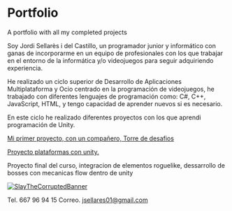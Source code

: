 # Portfolio
A portfolio with all my completed projects

Soy Jordi Sellarès i del Castillo, un programador junior y informático con ganas de incorporarme en un equipo de profesionales con los que trabajar en el entorno de la informática y/o videojuegos para seguir adquiriendo experiencia.

He realizado un ciclo superior de Desarrollo de Aplicaciones Multiplataforma y Ocio centrado en la programación de videojuegos, he trabajado con diferentes lenguajes de programación como: C#, C++, JavaScript, HTML, y tengo capacidad de aprender nuevos si es necesario.

En este ciclo he realizado diferentes proyectos con los que aprendi programación de Unity.

[Mi primer proyecto, con un compañero, Torre de desafios](https://drive.google.com/file/d/1wiRNdZfgetoRrpQHFs_arkirY8-vLujm/view?usp=drive_link)

[Proyecto plataformas con unity.](https://drive.google.com/file/d/1bnfME8W120nxHo1SxYzcIU6zgQTkQrlQ/view?usp=drive_link)

Proyecto final del curso, integracion de elementos roguelike, dessarrollo de bosses con mecanicas flow dentro de unity

[![SlayTheCorruptedBanner](https://github.com/TiredProgrammer70/Portfolio/assets/109514725/39036217-cdae-4a69-8648-878d05aede3d)](https://drive.google.com/file/d/1O50YXRgjCIfhkQlTCcRi0NL4QlLtnIg5/view?usp=drive_link)

Tel. 667 96 94 15
Correo. jsellares01@gmail.com

<link rel="shortcut icon" type="image/x-icon" href="favicon.ico?">
